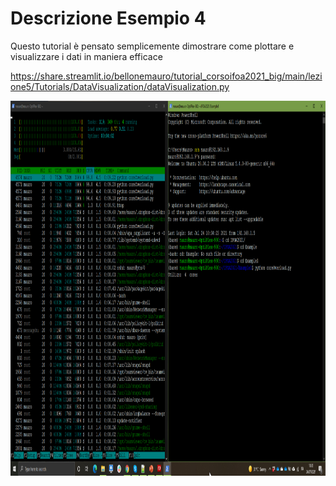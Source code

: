 # Descrizione Esempio 4

Questo tutorial è pensato semplicemente dimostrare come plottare e visualizzare i dati in maniera efficace


https://share.streamlit.io/bellonemauro/tutorial_corsoifoa2021_big/main/lezione5/Tutorials/DataVisualization/dataVisualization.py


<img src="https://github.com/bellonemauro/Tutorial_corsoIFOA2021_big/blob/main/lezione5/Tutorials/DataVisualization/screen_result.png"  width="1024" height="600" />
